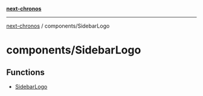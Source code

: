 [**next-chronos**](../../README.md)

***

[next-chronos](../../README.md) / components/SidebarLogo

# components/SidebarLogo

## Functions

- [SidebarLogo](functions/SidebarLogo.md)
